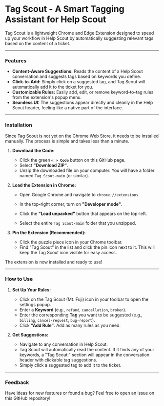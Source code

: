 # Tag Scout - A Smart Tagging Assistant for Help Scout

Tag Scout is a lightweight Chrome and Edge Extension designed to speed up your workflow in Help Scout by automatically suggesting relevant tags based on the content of a ticket.

  <!-- Optional: You can create a GIF and upload it to a site like Imgur to show it off -->

---

### Features

*   **Content-Aware Suggestions:** Reads the content of a Help Scout conversation and suggests tags based on keywords you define.
*   **Click-to-Add:** Simply click on a suggested tag, and Tag Scout will automatically add it to the ticket for you.
*   **Customizable Rules:** Easily add, edit, or remove keyword-to-tag rules from the extension's popup menu.
*   **Seamless UI:** The suggestions appear directly and cleanly in the Help Scout header, feeling like a native part of the interface.

---

### Installation

Since Tag Scout is not yet on the Chrome Web Store, it needs to be installed manually. The process is simple and takes less than a minute.

1.  **Download the Code:**
    *   Click the green **`< > Code`** button on this GitHub page.
    *   Select **"Download ZIP"**.
    *   Unzip the downloaded file on your computer. You will have a folder named `Tag Scout-main` (or similar).

2.  **Load the Extension in Chrome:**
    *   Open Google Chrome and navigate to `chrome://extensions`.
    *   In the top-right corner, turn on **"Developer mode"**.
    
    *   Click the **"Load unpacked"** button that appears on the top-left.
    
    *   Select the entire `Tag Scout-main` folder that you unzipped.

3.  **Pin the Extension (Recommended):**
    *   Click the puzzle piece icon in your Chrome toolbar.
    *   Find "Tag Scout" in the list and click the pin icon next to it. This will keep the Tag Scout icon visible for easy access.

The extension is now installed and ready to use!

---

### How to Use

1.  **Set Up Your Rules:**
    *   Click on the Tag Scout (Mt. Fuji) icon in your toolbar to open the settings popup.
    *   Enter a **Keyword** (e.g., `refund`, `cancellation`, `broken`).
    *   Enter the corresponding **Tag** you want to be suggested (e.g., `billing`, `cancel-request`, `bug-report`).
    *   Click **"Add Rule"**. Add as many rules as you need.

2.  **Get Suggestions:**
    *   Navigate to any conversation in Help Scout.
    *   Tag Scout will automatically read the content. If it finds any of your keywords, a "Tag Scout:" section will appear in the conversation header with clickable tag suggestions.
    *   Simply click a suggested tag to add it to the ticket.

---

### Feedback

Have ideas for new features or found a bug? Feel free to open an issue on this GitHub repository!
